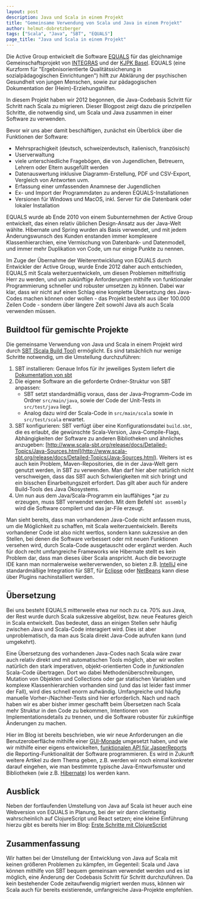 ```yaml
---
layout: post
description: Java und Scala in einem Projekt
title: "Gemeinsame Verwendung von Scala und Java in einem Projekt"
author: helmut-dobretzberger
tags: ["Scala", "Java", "SBT", "EQUALS"]
page_title: "Java und Scala in einem Projekt"
---
```


Die Active Group entwickelt die Software [EQUALS](http://www.equals.ch) für das gleichnamige Gemeinschaftsprojekt von [INTEGRAS](http://www.integras.ch)
und der [KJPK Basel](http://www.upkbs.ch/patienten/ambulantes-angebot/kinder-und-jugend/Seiten/default.aspx). 
EQUALS (eine Kurzform für "Ergebnisorientierte Qualitätssicherung in sozialpädagogischen Einrichtungen") hilft zur Abklärung
der psychischen Gesundheit von jungen Menschen, sowie zur pädagogischen Dokumentation der (Heim)-Erziehungshilfen.

In diesem Projekt haben wir 2012 begonnen, die Java-Codebasis Schritt für Schritt nach Scala zu migrieren.
Dieser Blogpost zeigt dazu die prinzipellen Schritte, die notwendig sind, um Scala und Java zusammen in einer Software zu verwenden.

<!-- more start --> 

Bevor wir uns aber damit beschäftigen, zunächst ein Überblick über die Funktionen der Software:

- Mehrsprachigkeit (deutsch, schweizerdeutsch, italienisch, französisch)
- Userverwaltung
- viele unterschiedliche Fragebögen, die von Jugendlichen, Betreuern, Lehrern oder Eltern ausgefüllt werden
- Datenauswertung inklusive Diagramm-Erstellung, PDF und CSV-Export, Vergleich von Antworten uvm.
- Erfassung einer umfassenden Anamnese der Jugendlichen
- Ex- und Import der Programmdaten zu anderen EQUALS-Installationen
- Versionen für Windows und MacOS, inkl. Server für die Datenbank oder lokaler Installation

EQUALS wurde ab Ende 2010 von einem Subunternehmen der Active Group
entwickelt, das einen relativ üblichen Design-Ansatz aus der Java-Welt
wählte. Hibernate und Spring wurden als Basis verwendet, und mit jedem
Änderungswunsch des Kunden enstanden immer komplexere
Klassenhierarchien, eine Vermischung von Datenbank- und Datenmodell,
und immer mehr Duplikation von Code, um nur einige Punkte zu nennen.
 
Im Zuge der Übernahme der Weiterentwicklung von EQUALS durch
Entwickler der Active Group, wurde Ende 2012 daher auch entschieden, EQUALS
mit Scala weiterzuentwickeln, um diesen Problemen mittelfristig Herr
zu werden, und um zukünftige Anforderungen mithilfe von funktionaler Programmierung schneller und robuster umsetzen zu können.
Dabei war klar, dass wir nicht auf einen Schlag eine komplette Übersetzung des Java-Codes machen können oder wollen - das Projekt besteht
aus über 100.000 Zeilen Code - sondern über längere Zeit sowohl Java als auch Scala verwenden müssen.

## Buildtool für gemischte Projekte

Die gemeinsame Verwendung von Java und Scala in einem Projekt wird durch [SBT (Scala Build Tool)](http://www.scala-sbt.org) ermöglicht.
Es sind tatsächlich nur wenige Schritte notwendig, um die Umstellung durchzuführen:

1. SBT installieren: Genaue Infos für ihr jeweiliges System liefert die [Dokumentation von sbt](http://www.scala-sbt.org/release/docs/Getting-Started/Setup.html)
2. Die eigene Software an die geforderte Ordner-Struktur von SBT anpassen: 
   - SBT setzt standardmäßig voraus, dass der Java-Programm-Code im Ordner `src/main/java`, sowie der Code der Unit-Tests in `src/test/java` liegt.
   - Analog dazu wird der Scala-Code in `src/main/scala` sowie in `src/test/scala` erwartet.
3. SBT konfigurieren: SBT verfügt über eine Konfigurationsdatei `build.sbt`, die es erlaubt, die gewünschte Scala-Version, Java-Compile-Flags, 
   Abhängigkeiten der Software zu anderen Bibliotheken und ähnliches
   anzugeben:
   [http://www.scala-sbt.org/release/docs/Detailed-Topics/Java-Sources.html](http://www.scala-sbt.org/release/docs/Detailed-Topics/Java-Sources.html). Weiters
   ist es auch kein Problem, Maven-Repositories, die in der Java-Welt
   gern genutzt werden, in SBT zu verwenden.
   Man darf hier aber natürlich nicht verschweigen, dass das SBT auch Schwierigkeiten mit sich bringt und ein bisschen Einarbeitungszeit erfordert. Das gilt aber
auch für andere Build-Tools des Java Ökosystems.
4. Um nun aus dem Java/Scala-Programm ein lauffähiges \*.jar zu erzeugen, muss SBT verwendet werden. Mit dem Befehl `sbt assembly` wird die Software compilert und
   das jar-File erzeugt.
   
Man sieht bereits, dass man vorhandenen Java-Code nicht anfassen muss, um die Möglichkeit zu schaffen, mit Scala weiterzuentwickeln. Bereits vorhandener Code ist also
nicht wertlos, sondern kann sukzessive an den Stellen, bei denen die Software verbessert oder mit neuen Funktionen versehen wird, durch Scala-Code ausgetauscht 
oder ergänzt werden. Auch für doch recht umfangreiche Frameworks wie
Hibernate stellt es kein Problem dar, dass man dieses über Scala
anspricht. Auch die bevorzugte IDE kann man normalerweise weiterverwenden,
so bieten z.B. [IntelliJ](http://www.jetbrains.com/idea/) eine standardmäßige Integration für SBT, für
[Eclipse](http://www.eclipse.org) oder [NetBeans](http://netbeans.org) kann diese über Plugins nachinstalliert werden.

## Übersetzung

Bei uns besteht EQUALS mitterweile etwa nur noch zu ca. 70% aus Java,
der Rest wurde durch Scala sukzessive abgelöst, bzw. neue Features
gleich in Scala entwickelt. Das bedeutet, dass an einigen Stellen sehr
häufig zwischen Java und Scala-Code interagiert wird. Dies ist aber
unproblematisch, da man aus Scala direkt Java-Code aufrufen kann
(und umgekehrt).

Eine Übersetzung des vorhandenen Java-Codes nach Scala wäre zwar auch relativ
direkt und mit automatischen Tools möglich, aber wir wollen natürlich
den stark imperativen, objekt-orientierten Code in _funktionalen_
Scala-Code übertragen. Dort wo dabei Methodenüberschreibungen,
Mutation von Objekten und Collections oder gar statischen Variablen
und komplexe Klassenhierarchien vorhanden sind (und das ist leider
fast immer der Fall), wird dies schnell enorm aufwändig. Umfangreiche
und häufig manuelle Vorher-/Nachher-Tests sind hier erforderlich. Nach
und nach haben wir es aber bisher immer geschafft beim Übersetzen nach
Scala mehr Struktur in den Code zu bekommen, Intentionen von
Implementationsdetails zu trennen, und die Software robuster für
zukünftige Änderungen zu machen.

Hier im Blog ist bereits beschrieben, wie wir neue Anforderungen an die Benutzeroberfläche mithilfe einer [GUI-Monade](/2013/05/29/gui-monade.html) umgesetzt haben,
und wie wir mithilfe einer eigens entwickelten, [funktionalen API für JasperReports](/2013/06/13/funktionale-api-jasper.html) die Reporting-Funktionalität der Software programmieren.
Es wird in Zukunft weitere Artikel zu dem Thema geben, z.B. werden wir noch einmal konkreter darauf eingehen, wie man bestimmte typische
Java-Entwurfsmuster und Bibliotheken (wie z.B. [Hibernate](http://hibernate.org/)) los werden kann.

## Ausblick

Neben der fortlaufenden Umstellung von Java auf Scala ist heuer auch eine Webversion von EQUALS in Planung,
bei der wir dann clientseitig wahrscheinlich auf ClojureScript und React setzen; eine kleine
Einführung hierzu gibt es bereits hier im Blog: [Erste Schritte mit ClojureScript](/2014/02/14/clojurescript-react.html)

## Zusammenfassung

Wir hatten bei der Umstellung der Entwicklung von Java auf Scala mit keinen größeren Problemen zu kämpfen, im Gegenteil: Scala und Java können mithilfe von SBT bequem gemeinsam verwendet werden und es
ist möglich, eine Änderung der Codebasis Schritt für Schritt durchzuführen. Da kein bestehender Code zeitaufwendig migriert werden muss, können wir Scala auch für bereits existierende, umfangreiche Java-Projekte empfehlen. 

